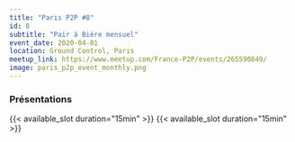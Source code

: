 ```yaml
---
title: "Paris P2P #8"
id: 8
subtitle: "Pair à Bière mensuel"
event_date: 2020-04-01
location: Ground Control, Paris
meetup_link: https://www.meetup.com/France-P2P/events/265590849/
image: paris_p2p_event_monthly.png
---
```


### <i class="far fa-presentation"></i> Présentations

{{< available_slot duration="15min" >}}
{{< available_slot duration="15min" >}}

